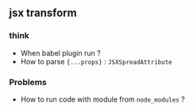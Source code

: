 ## jsx transform

### think

* When babel plugin run ?
* How to parse `{...props}` : `JSXSpreadAttribute`

### Problems

* How to run code with module from `node_modules` ?

